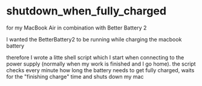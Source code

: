 # shutdown_when_fully_charged
for my MacBook Air in combination with Better Battery 2

I wanted the BetterBattery2 to be running while charging the macbook battery

therefore I wrote a litte shell script which I start when connecting to the power supply (normally when my work is finished and I go home).
the script checks every minute how long the battery needs to get fully charged,
waits for the "finishing charge" time
and shuts down my mac
